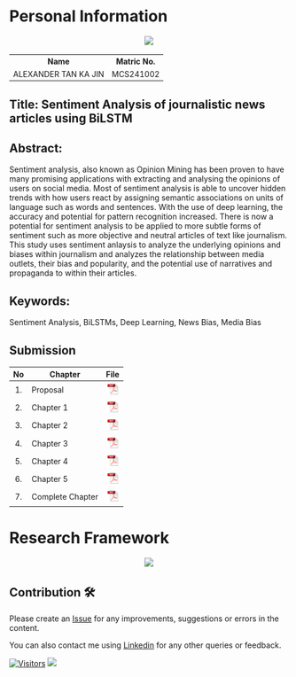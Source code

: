 # Personal Information
<div align="center"><img src="https://github.com/drshahizan/research-design/blob/main/proposal/proposal24251/alxtan/img/photo.png"></div>
<table align="center">
  <tr>
    <th>Name</th>
    <th>Matric No.</th>
  </tr>
  <tr>
    <td>ALEXANDER TAN KA JIN</td>
    <td>MCS241002</td>
  </tr>
</table>

## Title: Sentiment Analysis of journalistic news articles using BiLSTM

## Abstract:
Sentiment analysis, also known as Opinion Mining has been proven to have many promising applications with extracting and analysing the opinions of users on social media. Most of sentiment analysis is able to uncover hidden trends with how users react by assigning semantic associations on units of language such as words and sentences. With the use of deep learning, the accuracy and potential for pattern recognition increased. There is now a potential for sentiment analysis to be applied to more subtle forms of sentiment such as more objective and neutral articles of text like journalism. This study uses sentiment anlaysis to analyze the underlying opinions and biases within journalism and analyzes the relationship between media outlets, their bias and popularity, and the potential use of narratives and propaganda to within their articles.

## Keywords: 
Sentiment Analysis, BiLSTMs, Deep Learning, News Bias, Media Bias

## Submission

| No  | Chapter     |                                                 File |
| :-: | ---------- | :---------------------------------------------------------------------------------------------------: |
|  1.  | Proposal | <a href="proposal.pdf/"><img src="../../../images/pdf.svg" width="24px" height="24px"></a> |
|  2.  | Chapter 1 | <a href="chapter1/"><img src="../../../images/pdf.svg" width="24px" height="24px"></a> |
|  3.  | Chapter 2 | <a href="chapter2/"><img src="../../../images/pdf.svg" width="24px" height="24px"></a> |
|  4.  | Chapter 3 | <a href="chapter3/"><img src="../../../images/pdf.svg" width="24px" height="24px"></a> |
|  5.  | Chapter 4 | <a href="chapter4/"><img src="../../../images/pdf.svg" width="24px" height="24px"></a> |
|  6.  | Chapter 5 | <a href="chapter5/"><img src="../../../images/pdf.svg" width="24px" height="24px"></a> |
|  7.  | Complete Chapter | <a href="full/"><img src="../../../images/pdf.svg" width="24px" height="24px"></a> |

# **Research Framework**
<div align="center"><img src="https://github.com/drshahizan/research-design/blob/main/proposal/proposal24251/alxtan/img/diagram.png"></div>

## Contribution 🛠️

Please create an [Issue](https://github.com/drshahizan/special-topic-data-engineering/issues) for any improvements, suggestions or errors in the content.

You can also contact me using [Linkedin](https://www.linkedin.com/in/drshahizan/) for any other queries or feedback.

[![Visitors](https://api.visitorbadge.io/api/visitors?path=https%3A%2F%2Fgithub.com%2Fdrshahizan&labelColor=%23697689&countColor=%23555555&style=plastic)](https://visitorbadge.io/status?path=https%3A%2F%2Fgithub.com%2Fdrshahizan)
![](https://hit.yhype.me/github/profile?user_id=81284918)
